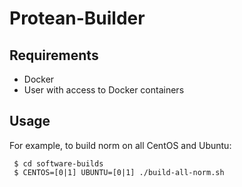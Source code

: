 # Protean-Builder

Requirements
------------

* Docker
* User with access to Docker containers

Usage
-----

For example, to build norm on all CentOS and Ubuntu:

```
 $ cd software-builds
 $ CENTOS=[0|1] UBUNTU=[0|1] ./build-all-norm.sh
```
